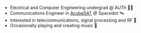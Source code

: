 - Electrical and Computer Engineering undergrad @ AUTh 🧑‍🎓
- Communications Engineer in [AcubeSAT](https://acubesat.spacedot.gr/) @ Spacedot 🛰️
- Interested in telecommunications, signal processing and RF 📡
- Occasionally playing and creating music 🎸

